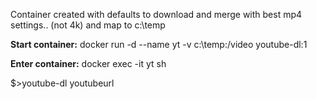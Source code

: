 Container created with defaults to download and merge with best mp4 settings..  (not 4k)
and map to c:\temp

**Start container:**
docker run -d  --name yt -v c:\temp:/video youtube-dl:1

**Enter container:**
docker exec -it yt sh

$>youtube-dl youtubeurl

